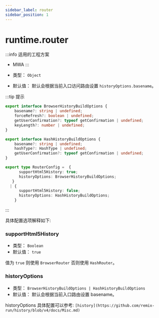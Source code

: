 ```yaml
---
sidebar_label: router
sidebar_position: 1
---
```


# runtime.router

:::info 适用的工程方案
* MWA
:::

* 类型： `Object`
* 默认值： 默认会根据当前入口访问路由设置 `historyOptions.basename`。

:::tip 提示

```ts
export interface BrowserHistoryBuildOptions {
    basename?: string | undefined;
    forceRefresh?: boolean | undefined;
    getUserConfirmation?: typeof getConfirmation | undefined;
    keyLength?: number | undefined;
}

export interface HashHistoryBuildOptions {
    basename?: string | undefined;
    hashType?: HashType | undefined;
    getUserConfirmation?: typeof getConfirmation | undefined;
}

export type RouterConfig =  {
      supportHtml5History: true;
      historyOptions: BrowserHistoryBuildOptions;
   }
  | {
      supportHtml5History: false;
      historyOptions: HashHistoryBuildOptions;
    }
```
:::

具体配置选项解释如下:

### supportHtml5History

* 类型： `Boolean`
* 默认值： `true`

值为 `true` 则使用 `BrowserRouter` 否则使用 `HashRouter`。

### historyOptions

* 类型： `BrowserHistoryBuildOptions | HashHistoryBuildOptions`
* 默认值： 默认会根据当前入口路由设置 basename。

historyOptions 具体配置可以参考: `[history](https://github.com/remix-run/history/blob/v4/docs/Misc.md)`
